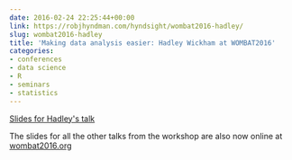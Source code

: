 ```yaml
---
date: 2016-02-24 22:25:44+00:00
link: https://robjhyndman.com/hyndsight/wombat2016-hadley/
slug: wombat2016-hadley
title: 'Making data analysis easier: Hadley Wickham at WOMBAT2016'
categories:
- conferences
- data science
- R
- seminars
- statistics
---
```



[Slides for Hadley's talk](http://wombat2016.org/slides/hadley.pdf)

The slides for all the other talks from the workshop are also now online at [wombat2016.org](http://wombat2016.org)
